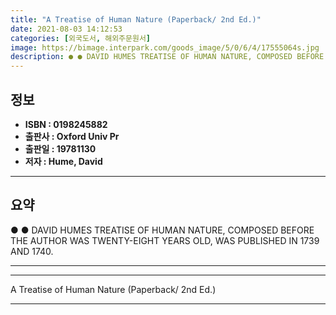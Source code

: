 ```yaml
---
title: "A Treatise of Human Nature (Paperback/ 2nd Ed.)"
date: 2021-08-03 14:12:53
categories: [외국도서, 해외주문원서]
image: https://bimage.interpark.com/goods_image/5/0/6/4/17555064s.jpg
description: ● ● DAVID HUMES TREATISE OF HUMAN NATURE, COMPOSED BEFORE THE AUTHOR WAS TWENTY-EIGHT YEARS OLD, WAS PUBLISHED IN 1739 AND 1740.
---
```


## **정보**

- **ISBN : 0198245882**
- **출판사 : Oxford Univ Pr**
- **출판일 : 19781130**
- **저자 : Hume, David**

------



## **요약**

●  ●  DAVID HUMES TREATISE OF HUMAN NATURE, COMPOSED BEFORE THE AUTHOR WAS TWENTY-EIGHT YEARS OLD, WAS PUBLISHED IN 1739 AND 1740.

------



------


A Treatise of Human Nature (Paperback/ 2nd Ed.) 

------


